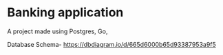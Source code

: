 # Banking application

A project made using Postgres, Go, 

Database Schema- https://dbdiagram.io/d/665d6000b65d93387953a9f5
